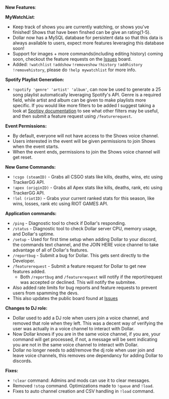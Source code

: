 **New Features**:

**MyWatchList**:
- Keep track of shows you are currently watching, or shows you've finished! Shows that have been finshed can be give an rating(1-5). 
- Dollar now has a MySQL database for persistent data so that this data is always available to users, expect more features leveraging this database soon!
- Support for images + more commands(including editing history) coming soon, checkout the feature requests on the [Issues](https://github.com/aaronrai24/DollarDiscordBot/issues) board.
- Added: `!watchlist` `!addshow` `!removeshow` `!history` `!addhistory` `!removehistory`, please do `!help mywatchlist` for more info.

**Spotify Playlist Generation:**
- `!spotify 'genre' 'artist' 'album'`, can now be used to generate a 25 song playlist automatically leveraging Spotify's API. Genre is a required field, while artist and album can be given to make playlists more specific. If you would like more filters to be added I suggest taking a look at [Spotipy documentation](https://spotipy.readthedocs.io/en/latest/#spotipy.client.Spotify.search) to see what other filters may be useful, and then submit a feature request using `/featurerequest`.

**Event Permissions:**
- By default, everyone will not have access to the Shows voice channel.
- Users interested in the event will be given permissions to join Shows when the event starts.
- When the event ends, permissions to join the Shows voice channel will get reset.

**New Game Commands:**
  - `!csgo (steamID)` - Grabs all CSGO stats like kills, deaths, wins, etc using TrackerGG API.
  - `!apex (originID)` - Grabs all Apex stats like kills, deaths, rank, etc using TrackerGG API.
  - `!lol (riotID)` - Grabs your current ranked stats for this season, like wins, losses, rank etc using RIOT GAMES API.

**Application commands:**
- `/ping` - Diagnostic tool to check if Dollar's responding.
- `/status` - Diagnostic tool to check Dollar server CPU, memory usage, and Dollar's uptime.
- `/setup` - Used for first time setup when adding Dollar to your discord, the commands text channel, and the JOIN HERE voice channel to take advantage of all of Dollar's features.
- `/reportbug` - Submit a bug for Dollar. This gets sent directly to the Developer.
- `/featurerequest` - Submit a feature request for Dollar to get new features added.
  - Both `/reportbug` and `/featurerequest` will notify if the report/request was accepted or declined. This will notify the submitee.
- Also added rate limits for bug reports and feature requests to prevent users from spamming the devs.
- This also updates the public board found at [Issues](https://github.com/aaronrai24/DollarDiscordBot/issues)

**Changes to DJ role:**
- Dollar used to add a DJ role when users join a voice channel, and removed that role when they left. This was a decent way of verifying the user was actually in a voice channel to interact with Dollar.
- Now Dollar knows if you are in the same voice channel, if you are, your command will get processed, if not, a message will be sent indicating you are not in the same voice channel to interact with Dollar.
- Dollar no longer needs to add/remove the dj role when user join and leave voice channels, this removes one dependancy for adding Dollar to discords.

**Fixes:**
- `!clear` command: Admins and mods can use it to clear messages.
- Removed `!stop` command. Optimizations made to `!queue` and `!load`.
- Fixes to auto channel creation and CSV handling in `!load` command.
